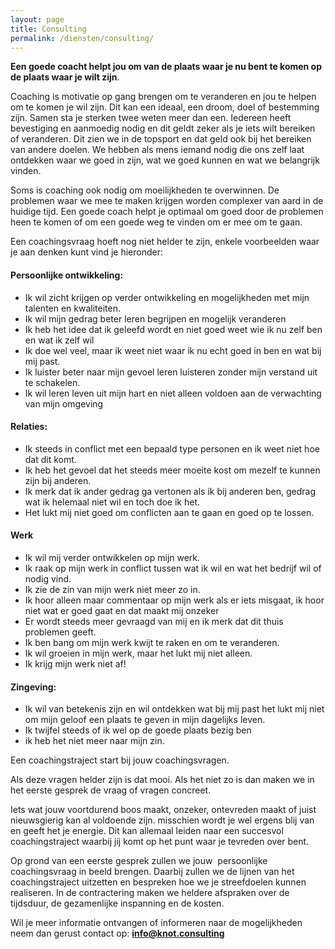```yaml
---
layout: page
title: Consulting
permalink: /diensten/consulting/
---
```


**Een goede coacht helpt jou om van de plaats waar je nu bent te komen op de plaats waar je wilt zijn**. 

Coaching is motivatie op gang brengen om te veranderen en jou te helpen om te komen je wil zijn. Dit kan een ideaal, een droom, doel of bestemming zijn.
Samen sta je sterken twee weten meer dan een. Iedereen heeft bevestiging en aanmoedig nodig en dit geldt zeker als je iets wilt bereiken of veranderen. Dit zien we in de topsport en dat geld ook bij het bereiken van andere doelen. We hebben als mens iemand nodig die ons zelf laat ontdekken waar we goed in zijn, wat we goed kunnen en wat we belangrijk vinden.

Soms is coaching ook nodig om moeilijkheden te overwinnen. De problemen waar we mee te maken krijgen worden complexer van aard in de huidige tijd. Een goede coach helpt je optimaal om goed door de problemen heen te komen of om een goede weg te vinden om er mee om te gaan.

Een coachingsvraag hoeft nog niet helder te zijn, enkele voorbeelden waar je aan denken kunt vind je hieronder:

#### Persoonlijke ontwikkeling:
- Ik wil zicht krijgen op verder ontwikkeling en mogelijkheden met mijn talenten en kwaliteiten.
- Ik wil mijn gedrag beter leren begrijpen en mogelijk veranderen
- Ik heb het idee dat ik geleefd wordt en niet goed weet wie ik nu zelf ben en wat ik zelf wil
- Ik doe wel veel, maar ik weet niet waar ik nu echt goed in ben en wat bij mij past.
- Ik luister beter naar mijn gevoel leren luisteren zonder mijn verstand uit te schakelen.
- Ik wil leren leven uit mijn hart en niet alleen voldoen aan de verwachting van mijn omgeving


#### Relaties:
- Ik steeds in conflict met een bepaald type personen en ik weet niet hoe dat dit komt. 
- Ik heb het gevoel dat het steeds meer moeite kost om mezelf te kunnen zijn bij anderen.
- Ik merk dat ik ander gedrag ga vertonen als ik bij anderen ben, gedrag wat ik helemaal niet wil en toch doe ik het.
- Het lukt mij niet goed om conflicten aan te gaan en goed op te lossen.

#### Werk
- Ik wil mij verder ontwikkelen op mijn werk.
- Ik raak op mijn werk in conflict tussen wat ik wil en wat het bedrijf wil of nodig vind.
- Ik zie de zin van mijn werk niet meer zo in.
- Ik hoor alleen maar commentaar op mijn werk als er iets misgaat, ik hoor niet wat er goed gaat en dat maakt mij onzeker
- Er wordt steeds meer gevraagd van mij en ik merk dat dit thuis problemen geeft.
- Ik ben bang om mijn werk kwijt te raken en om te veranderen.
- Ik wil groeien in mijn werk, maar het lukt mij niet alleen.
- Ik krijg mijn werk niet af!

#### Zingeving:
- Ik wil van betekenis zijn en wil ontdekken wat bij mij past
het lukt mij niet om mijn geloof een plaats te geven in mijn dagelijks leven.
- Ik twijfel steeds of ik wel op de goede plaats bezig ben
- ik heb het niet meer naar mijn zin.

Een coachingstraject start bij jouw coachingsvragen.

Als deze vragen helder zijn is dat mooi. Als het niet zo is dan maken we in het eerste gesprek de vraag of vragen concreet.

Iets wat jouw voortdurend boos maakt, onzeker, ontevreden maakt of juist nieuwsgierig kan al voldoende zijn. misschien wordt je wel ergens blij van en geeft het je energie. Dit kan allemaal leiden naar een succesvol coachingstraject waarbij jij komt op het punt waar je tevreden over bent.

Op grond van een eerste gesprek zullen we jouw  persoonlijke coachingsvraag in beeld brengen. Daarbij zullen we de lijnen van het coachingstraject uitzetten en bespreken hoe we je streefdoelen kunnen realiseren.
In de contractering maken we heldere afspraken over de tijdsduur, de gezamenlijke inspanning en de kosten.

Wil je meer informatie ontvangen of informeren naar de mogelijkheden neem dan gerust contact op: **<a href="mailto:info@knot.consulting">info@knot.consulting</a>**
